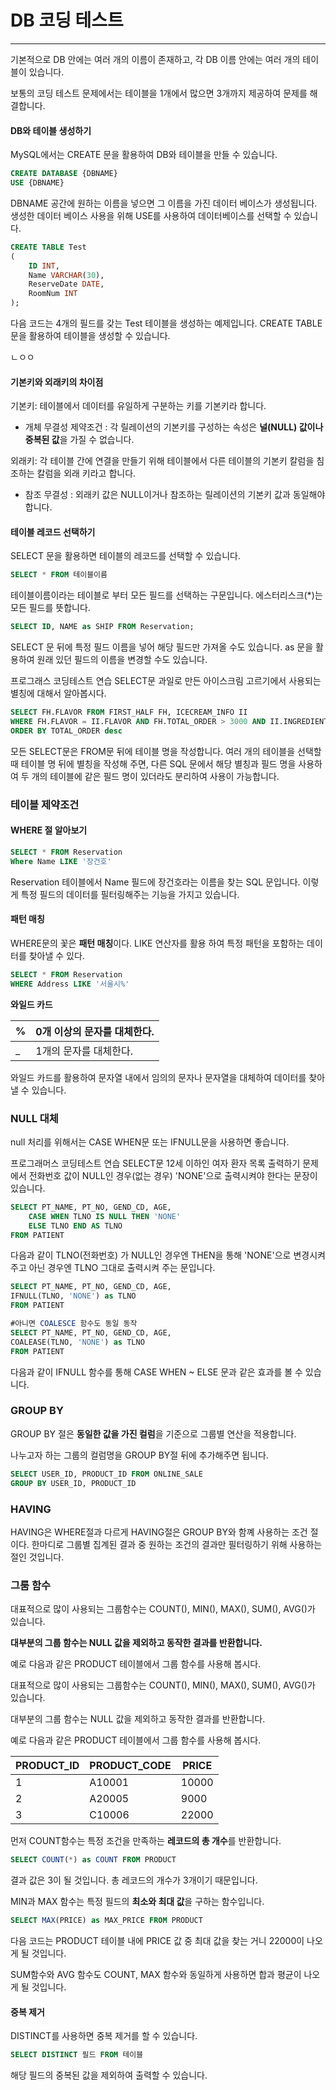 # DB 코딩 테스트

---

기본적으로 DB 안에는 여러 개의 이름이 존재하고, 각 DB 이름 안에는 여러 개의 테이블이 있습니다. 

보통의 코딩 테스트 문제에서는 테이블을 1개에서 많으면 3개까지 제공하여 문제를 해결합니다.

 

#### **DB와 테이블 생성하기**

MySQL에서는 CREATE 문을 활용하여 DB와 테이블을 만들 수 있습니다.

```sql
CREATE DATABASE {DBNAME}
USE {DBNAME}
```

DBNAME 공간에 원하는 이름을 넣으면 그 이름을 가진 데이터 베이스가 생성됩니다. 생성한 데이터 베이스 사용을 위해 USE를 사용하여 데이터베이스를 선택할 수 있습니다.

```sql
CREATE TABLE Test
(
    ID INT,
    Name VARCHAR(30),
    ReserveDate DATE,
    RoomNum INT
);
```

다음 코드는 4개의 필드를 갖는 Test 테이블을 생성하는 예제입니다. CREATE TABLE 문을 활용하여 테이블을 생성할 수 있습니다. 

ㄴㅇㅇ

#### **기본키와 외래키의 차이점**

기본키: 테이블에서 데이터를 유일하게 구분하는 키를 기본키라 합니다.

- 개체 무결성 제약조건 : 각 릴레이션의 기본키를 구성하는 속성은 **널(NULL) 값이나 중복된 값**을 가질 수 없습니다.

외래키: 각 테이블 간에 연결을 만들기 위해 테이블에서 다른 테이블의 기본키 칼럼을 침조하는 칼럼을 외래 키라고 합니다.

- 참조 무결성 : 외래키 값은 NULL이거나 참조하는 릴레이션의 기본키 값과 동일해야 합니다.

#### **테이블 레코드 선택하기**

SELECT 문을 활용하면 테이블의 레코드를 선택할 수 있습니다. 

```sql
SELECT * FROM 테이블이름
```

테이블이름이라는 테이블로 부터 모든 필드를 선택하는 구문입니다. 에스터리스크(*)는 모든 필드를 뜻합니다.

```sql
SELECT ID, NAME as SHIP FROM Reservation;
```

SELECT 문 뒤에 특정 필드 이름을 넣어 해당 필드만 가져올 수도 있습니다. as 문을 활용하여 원래 있던 필드의 이름을 변경할 수도 있습니다. 

프로그래스 코딩테스트 연습 SELECT문 과일로 만든 아이스크림 고르기에서 사용되는 별칭에 대해서 알아봅시다.

```sql
SELECT FH.FLAVOR FROM FIRST_HALF FH, ICECREAM_INFO II
WHERE FH.FLAVOR = II.FLAVOR AND FH.TOTAL_ORDER > 3000 AND II.INGREDIENT_TYPE = 'fruit_based'
ORDER BY TOTAL_ORDER desc
```

모든 SELECT문은 FROM문 뒤에 테이블 명을 작성합니다. 여러 개의 테이블을 선택할 때 테이블 명 뒤에 별칭을 작성해 주면, 다른 SQL 문에서 해당 별칭과 필드 명을 사용하여 두 개의 테이블에 같은 필드 명이 있더라도 분리하여 사용이 가능합니다.

### 테이블 제약조건

#### **WHERE 절 알아보기**

```sql
SELECT * FROM Reservation
Where Name LIKE '장건호'
```

Reservation 테이블에서 Name 필드에 장건호라는 이름을 찾는 SQL 문입니다. 이렇게 특정 필드의 데이터를 필터링해주는 기능을 가지고 있습니다.

#### **패턴 매칭**

WHERE문의 꽃은 **패턴 매칭**이다. LIKE 연산자를 활용 하여 특정 패턴을 포함하는 데이터를 찾아낼 수 있다. 

```sql
SELECT * FROM Reservation
WHERE Address LIKE '서울시%'
```
**와일드 카드**

| %    | 0개 이상의 문자를 대체한다. |
| ---- | --------------------------- |
| _    | 1개의 문자를 대체한다.      |

와일드 카드를 활용하여 문자열 내에서 임의의 문자나 문자열을 대체하여 데이터를 찾아낼 수 있습니다.

### NULL 대체

null 처리를 위해서는 CASE WHEN문 또는 IFNULL문을 사용하면 좋습니다.

프로그래머스 코딩테스트 연습 SELECT문 12세 이하인 여자 환자 목록 출력하기 문제에서 전화번호 값이 NULL인 경우(없는 경우) 'NONE'으로 출력시켜야 한다는 문장이 있습니다.

```sql
SELECT PT_NAME, PT_NO, GEND_CD, AGE, 
	CASE WHEN TLNO IS NULL THEN 'NONE'
	ELSE TLNO END AS TLNO
FROM PATIENT
```

다음과 같이 TLNO(전화번호) 가 NULL인 경우엔 THEN을 통해 'NONE'으로 변경시켜 주고 아닌 경우엔 TLNO 그대로 출력시켜 주는 문입니다. 

```sql
SELECT PT_NAME, PT_NO, GEND_CD, AGE, 
IFNULL(TLNO, 'NONE') as TLNO
FROM PATIENT

#아니면 COALESCE 함수도 동일 동작
SELECT PT_NAME, PT_NO, GEND_CD, AGE, 
COALEASE(TLNO, 'NONE') as TLNO
FROM PATIENT
```

다음과 같이 IFNULL 함수를 통해 CASE WHEN ~ ELSE 문과 같은 효과를 볼 수 있습니다. 

### GROUP BY

GROUP BY 절은 **동일한 값을 가진 컬럼**을 기준으로 그룹별 연산을 적용합니다.

나누고자 하는 그룹의 컬럼명을 GROUP BY절 뒤에 추가해주면 됩니다.

```sql
SELECT USER_ID, PRODUCT_ID FROM ONLINE_SALE
GROUP BY USER_ID, PRODUCT_ID
```

### HAVING

HAVING은 WHERE절과 다르게 HAVING절은 GROUP BY와 함꼐 사용하는 조건 절이다. 한마디로 그룹별 집계된 결과 중 원하는 조건의 결과만 필터링하기 위해 사용하는 절인 것입니다.

### 그룸 함수

대표적으로 많이 사용되는 그룹함수는  COUNT(), MIN(), MAX(), SUM(), AVG()가 있습니다. 

**대부분의 그룹 함수는 NULL 값을 제외하고 동작한 결과를 반환합니다.** 

예로 다음과 같은 PRODUCT 테이블에서 그룹 함수를 사용해 봅시다.

대표적으로 많이 사용되는 그룹함수는 COUNT(), MIN(), MAX(), SUM(), AVG()가 있습니다. 

대부분의 그룹 함수는 NULL 값을 제외하고 동작한 결과를 반환합니다. 

예로 다음과 같은 PRODUCT 테이블에서 그룹 함수를 사용해 봅시다.

| PRODUCT_ID | PRODUCT_CODE | PRICE |
| ---------- | ------------ | ----- |
| 1          | A10001       | 10000 |
| 2          | A20005       | 9000  |
| 3          | C10006       | 22000 |

먼저 COUNT함수는 특정 조건을 만족하는 **레코드의 총 개수**를 반환합니다. 

```sql
SELECT COUNT(*) as COUNT FROM PRODUCT
```

결과 값은 3이 될 것입니다. 총 레코드의 개수가 3개이기 때문입니다. 

MIN과 MAX 함수는 특정 필드의 **최소와 최대 값**을 구하는 함수입니다.

```sql
SELECT MAX(PRICE) as MAX_PRICE FROM PRODUCT
```

다음 코드는 PRODUCT 테이블 내에 PRICE 값 중 최대 값을 찾는 거니 22000이 나오게 될 것입니다. 

SUM함수와 AVG 함수도 COUNT, MAX 함수와 동일하게 사용하면 합과 평균이 나오게 될 것입니다. 

 

#### **중복 제거**

DISTINCT를 사용하면 중복 제거를 할 수 있습니다. 

```sql
SELECT DISTINCT 필드 FROM 테이블
```

해당 필드의 중복된 값을 제외하여 출력할 수 있습니다.
